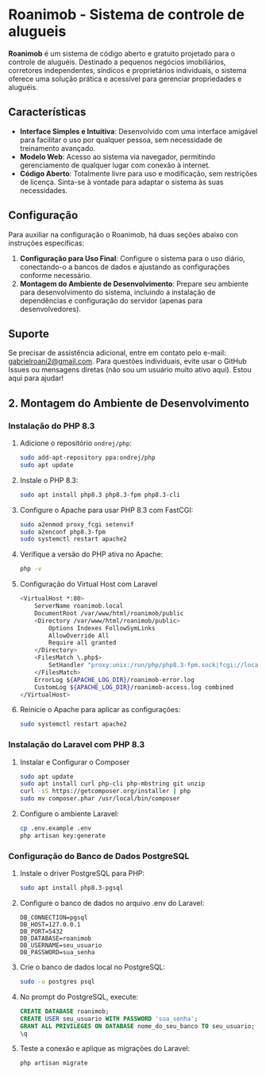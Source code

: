 # Roanimob - Sistema de controle de alugueis

**Roanimob** é um sistema de código aberto e gratuito projetado para o controle de aluguéis. Destinado a pequenos negócios imobiliários, corretores independentes, síndicos e proprietários individuais, o sistema oferece uma solução prática e acessível para gerenciar propriedades e aluguéis.

## Características

- **Interface Simples e Intuitiva**: Desenvolvido com uma interface amigável para facilitar o uso por qualquer pessoa, sem necessidade de treinamento avançado.
- **Modelo Web**: Acesso ao sistema via navegador, permitindo gerenciamento de qualquer lugar com conexão à internet.
- **Código Aberto**: Totalmente livre para uso e modificação, sem restrições de licença. Sinta-se à vontade para adaptar o sistema às suas necessidades.

## Configuração

Para auxiliar na configuração o Roanimob, há duas seções abaixo con instruções específicas:

1. **Configuração para Uso Final**: Configure o sistema para o uso diário, conectando-o a bancos de dados e ajustando as configurações conforme necessário.
2. **Montagem do Ambiente de Desenvolvimento**: Prepare seu ambiente para desenvolvimento do sistema, incluindo a instalação de dependências e configuração do servidor (apenas para desenvolvedores).

## Suporte

Se precisar de assistência adicional, entre em contato pelo e-mail: [gabrielroani2@gmail.com](mailto:gabrielroani2@gmail.com). Para questões individuais, evite usar o GitHub Issues ou mensagens diretas (não sou um usuário muito ativo aqui). Estou aqui para ajudar!

## 2. Montagem do Ambiente de Desenvolvimento

### Instalação do PHP 8.3

1. Adicione o repositório `ondrej/php`:
   ```bash
   sudo add-apt-repository ppa:ondrej/php
   sudo apt update

2. Instale o PHP 8.3:
    ```bash
    sudo apt install php8.3 php8.3-fpm php8.3-cli

3. Configure o Apache para usar PHP 8.3 com FastCGI:
    ```bash
    sudo a2enmod proxy_fcgi setenvif
    sudo a2enconf php8.3-fpm
    sudo systemctl restart apache2

4. Verifique a versão do PHP ativa no Apache:
    ```bash
    php -v

3. Configuração do Virtual Host com Laravel
    ```bash
    <VirtualHost *:80>
        ServerName roanimob.local
        DocumentRoot /var/www/html/roanimob/public
        <Directory /var/www/html/roanimob/public>
            Options Indexes FollowSymLinks
            AllowOverride All
            Require all granted
        </Directory>
        <FilesMatch \.php$>
            SetHandler "proxy:unix:/run/php/php8.3-fpm.sock|fcgi://localhost/"
        </FilesMatch>
        ErrorLog ${APACHE_LOG_DIR}/roanimob-error.log
        CustomLog ${APACHE_LOG_DIR}/roanimob-access.log combined
    </VirtualHost>

5. Reinicie o Apache para aplicar as configurações:
    ```bash
    sudo systemctl restart apache2
    
### Instalação do Laravel com PHP 8.3

1. Instalar e Configurar o Composer
    ```bash
    sudo apt update
    sudo apt install curl php-cli php-mbstring git unzip
    curl -sS https://getcomposer.org/installer | php
    sudo mv composer.phar /usr/local/bin/composer

2. Configure o ambiente Laravel:
    ```bash
    cp .env.example .env
    php artisan key:generate

### Configuração do Banco de Dados PostgreSQL

1. Instale o driver PostgreSQL para PHP:

    ```bash
    sudo apt install php8.3-pgsql

2. Configure o banco de dados no arquivo .env do Laravel:
    ```env
    DB_CONNECTION=pgsql
    DB_HOST=127.0.0.1
    DB_PORT=5432
    DB_DATABASE=roanimob
    DB_USERNAME=seu_usuario
    DB_PASSWORD=sua_senha

3. Crie o banco de dados local no PostgreSQL:
    ```bash
    sudo -u postgres psql

4. No prompt do PostgreSQL, execute:
    ```sql
    CREATE DATABASE roanimob;
    CREATE USER seu_usuario WITH PASSWORD 'sua_senha';
    GRANT ALL PRIVILEGES ON DATABASE nome_do_seu_banco TO seu_usuario;
    \q

5. Teste a conexão e aplique as migrações do Laravel:
    ```bash
    php artisan migrate
